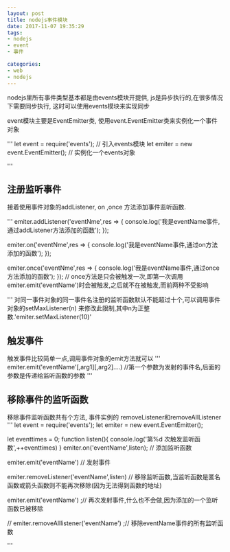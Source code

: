 ```yaml
---
layout: post
title: nodejs事件模块
date: 2017-11-07 19:35:29
tags:
- nodejs
- event
- 事件

categories:
- web
- nodejs
---
```


nodejs里所有事件类型基本都是由events模块开提供, js是异步执行的,在很多情况下需要同步执行, 这时可以使用events模块来实现同步

event模块主要是EventEmitter类, 使用event.EventEmitter类来实例化一个事件对象

'''
let event = require('events');  // 引入events模块
let emiter = new event.EventEmitter();  // 实例化一个events对象

'''

## 注册监听事件
接着使用事件对象的addListener, on ,once 方法添加事件监听函数.

'''
emiter.addListener('eventNme',res => {
    console.log('我是eventName事件,通过addListener方法添加的函数');
});

emiter.on('eventNme',res => {
    console.log('我是eventName事件,通过on方法添加的函数');
});

emiter.once('eventNme',res => {
    console.log('我是eventName事件,通过once方法添加的函数');
}); 
 // once方法是只会被触发一次,即第一次调用 emiter.emit('eventName')时会被触发,之后就不在被触发,而前两种不受影响


'''
对同一事件对象的同一事件名注册的监听函数默认不能超过十个,可以调用事件对象的setMaxListener(n) 来修改此限制,其中n为正整数.'emiter.setMaxListener(10)'

## 触发事件
触发事件比较简单一点,调用事件对象的emit方法就可以
'''
emiter.emit('eventName'[,arg1][,arg2]....) //第一个参数为发射的事件名,后面的参数是传递给监听函数的参数
'''

## 移除事件的监听函数
移除事件监听函数共有个方法, 事件实例的 removeListener和removeAllListener
'''
let event = require('events');
let emiter = new event.EventEmitter();

let eventtimes = 0;
function listen(){
    console.log('第%d 次触发监听函数',++eventtimes)
}
emiter.on('eventName',listen); // 添加监听函数

emiter.emit('eventName') // 发射事件

emiter.removeListener('eventName',listen) // 移除监听函数,当监听函数是匿名函数或箭头函数则不能再次移除(因为无法得到函数的地址)

emiter.emit('eventName') ;// 再次发射事件,什么也不会做,因为添加的一个监听函数已被移除

// emiter.removeAlllistener('eventName') ;// 移除eventName事件的所有监听函数

'''

